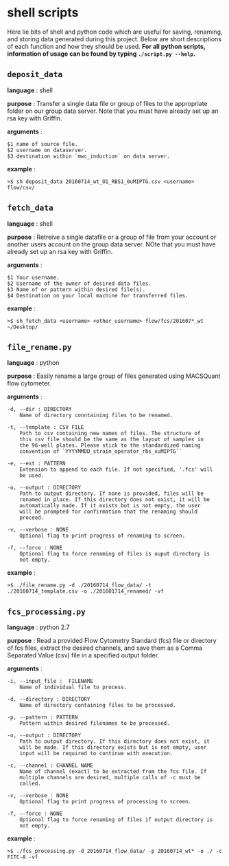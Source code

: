 # shell scripts
Here lie bits of shell and python code which are useful for saving, renaming,
and storing data generated during this project. Below are short descriptions of
each function and how they should be used. **For all python scripts,
information of usage can be found by typing `./script.py --help`.**

## `deposit_data`
**language** : shell

**purpose** : Transfer a single data file or group of files to the appropriate
 	folder on our group data server. Note that you must have already
	set up an rsa key with Griffin. 

**arguments** :

	$1 name of source file.
	$2 username on dataserver.
	$3 destination within `mwc_induction` on data server.

**example** :

	>$ sh deposit_data 20160714_wt_O1_RBS1_0uMIPTG.csv <username> flow/csv/

## `fetch_data`
**language** : shell

**purpose** : Retreive a single datafile or a group of file from your account
	or another users account on the group data server. NOte that you must have
	already set up an rsa key with Griffin.

**arguments** : 

	$1 Your username.
	$2 Username of the owner of desired data files.
	$3 Name of or pattern within desired file(s).
	$4 Destination on your local machine for transferred files.

**example** :

	>$ sh fetch_data <username> <other_username> flow/fcs/201607*_wt	~/Desktop/

## `file_rename.py`
**language** : python

**purpose** : Easily rename a large group of files generated using MACSQuant
	flow cytometer. 

**arguments** :

	-d, --dir : DIRECTORY
		Name of directory conntaining files to be renamed.

	-t, --template : CSV FILE
		Path to csv containing new names of files. The structure of
		this csv file should be the same as the layout of samples in
		the 96-well plates. Please stick to the standardized naming
		convention of `YYYYMMDD_strain_operator_rbs_xuMIPTG``

	-e, --ext : PATTERN
		Extension to append to each file. If not specified, '.fcs' will
		be used.

	-o, --output : DIRECTORY
		Path to output directory. If none is provided, files will be
		renamed in place. If this directory does not exist, it will be
		automatically made. If it exists but is not empty, the user
		will be prompted for confirmation that the renaming should
		proceed.

	-v, --verbose : NONE
		Optional flag to print progress of renaming to screen.

	-f, --force : NONE
		Optional flag to force renaming of files is ouput directory is
		not empty.

**example** :
	
	>$ ./file_rename.py -d ./20160714_flow_data/ -t ./20160714_template.csv -o ./201601714_renamed/ -vf
		
## `fcs_processing.py`
**language** : python 2.7

**purpose** : Read a provided Flow Cytometry Standard (fcs) file or directory
	of fcs files, extract the desired channels, and save them as a Comma Separated
	Value (csv) file in a specified output folder.

**arguments** : 

	-i, --input_file :  FILENAME
		Name of individual file to process.

	-d, --directory : DIRECTORY
		Name of directory containing files to be processed.	

	-p, --pattern : PATTERN
		Pattern within desired filenames to be processed.
	
	-o, --output : DIRECTORY
		Path to output directory. If this directory does not exist, it
		will be made. If this directory exists but is not empty, user
		input will be required to continue with execution.

	-c, --channel : CHANNEL NAME
		Name of channel (exact) to be extracted from the fcs file. If
		multiple channels are desired, multiple calls of -c must be
		called.

	-v, --verbose : NONE
		Optional flag to print progress of processing to screen.

	-f, --force : NONE
		Optional flag to force renaming of files if output directory is
		not empty.

**example** : 
	
	>$ ./fcs_processing.py -d 20160714_flow_data/ -p 20160714_wt* -o ./ -c FITC-A -vf



